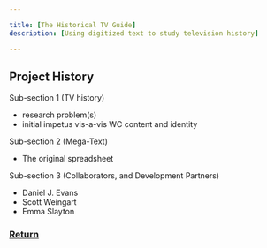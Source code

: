 ```yaml
---

title: [The Historical TV Guide]
description: [Using digitized text to study television history]

---
```


## Project History

Sub-section 1 (TV history)
- research problem(s)
- initial impetus vis-a-vis WC content and identity

Sub-section 2 (Mega-Text) 
- The original spreadsheet

Sub-section 3 (Collaborators, and Development Partners)
- Daniel J. Evans
- Scott Weingart
- Emma Slayton


### [Return](/Historical-TV-Guide)
